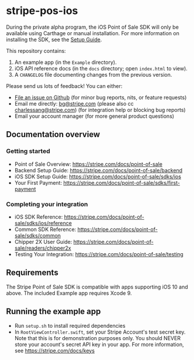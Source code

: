 # stripe-pos-ios

During the private alpha program, the iOS Point of Sale SDK will only be available using Carthage or manual installation. For more information on installing the SDK, see the [Setup Guide](https://stripe.com/docs/point-of-sale).

This repository contains:
1. An example app (in the `Example` directory).
2. iOS API reference docs (in the `docs` directory; open `index.html` to view).
3. A `CHANGELOG` file documenting changes from the previous version.

Please send us lots of feedback! You can either:
- [File an issue on Github](https://github.com/stripe/stripe-pos-ios/issues/new) (for minor bug reports, nits, or feature requests)
- Email me directly: bg@stripe.com (please also cc charlessang@stripe.com) (for integration help or blocking bug reports)
- Email your account manager (for more general product questions)

## Documentation overview

### Getting started
- Point of Sale Overview: https://stripe.com/docs/point-of-sale
- Backend Setup Guide: https://stripe.com/docs/point-of-sale/backend
- iOS SDK Setup Guide: https://stripe.com/docs/point-of-sale/sdks/ios
- Your First Payment: https://stripe.com/docs/point-of-sale/sdks/first-payment

### Completing your integration
- iOS SDK Reference: https://stripe.com/docs/point-of-sale/sdks/ios/reference
- Common SDK Reference: https://stripe.com/docs/point-of-sale/sdks/common
- Chipper 2X User Guide: https://stripe.com/docs/point-of-sale/readers/chipper2x
- Testing Your Integration: https://stripe.com/docs/point-of-sale/testing

## Requirements
The Stripe Point of Sale SDK is compatible with apps supporting iOS 10 and above. The included Example app requires Xcode 9.

## Running the example app
- Run `setup.sh` to install required dependencies
- In `RootViewController.swift`, set your Stripe Account's test secret key. Note that this is for demonstration purposes only. You should NEVER store your account's secret API key in your app. For more information, see https://stripe.com/docs/keys

